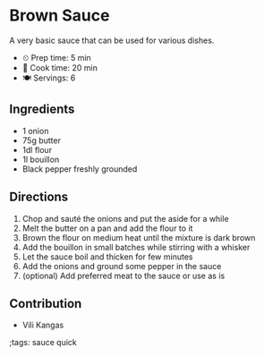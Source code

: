 # Brown Sauce

A very basic sauce that can be used for various dishes.

- ⏲ Prep time: 5 min
- 🍳 Cook time: 20 min
- 🍽 Servings: 6

## Ingredients

- 1 onion
- 75g butter
- 1dl flour
- 1l bouillon
- Black pepper freshly grounded

## Directions

1. Chop and sauté the onions and put the aside for a while
2. Melt the butter on a pan and add the flour to it
3. Brown the flour on medium heat until the mixture is dark brown
4. Add the bouillon in small batches while stirring with a whisker
5. Let the sauce boil and thicken for few minutes
6. Add the onions and ground some pepper in the sauce
7. (optional) Add preferred meat to the sauce or use as is

## Contribution

- Vili Kangas

;tags: sauce quick
